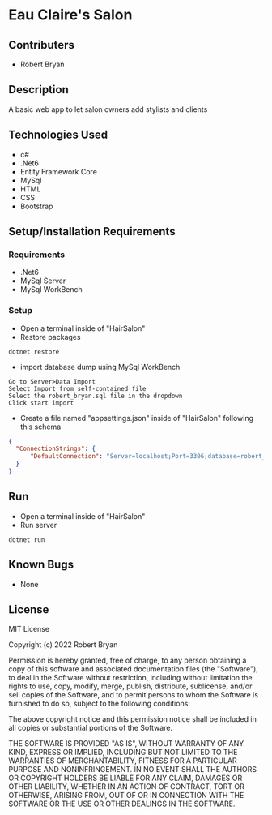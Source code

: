# Eau Claire's Salon

## Contributers
* Robert Bryan

## Description
A basic web app to let salon owners add stylists and clients

## Technologies Used
* c#
* .Net6
* Entity Framework Core
* MySql
* HTML
* CSS
* Bootstrap

## Setup/Installation Requirements

### Requirements
* .Net6
* MySql Server
* MySql WorkBench

### Setup
* Open a terminal inside of "HairSalon"
* Restore packages
```
dotnet restore
```
* import database dump using MySql WorkBench
```
Go to Server>Data Import
Select Import from self-contained file
Select the robert_bryan.sql file in the dropdown
Click start import
```
* Create a file named "appsettings.json" inside of "HairSalon" following this schema
```json
{
  "ConnectionStrings": {
      "DefaultConnection": "Server=localhost;Port=3306;database=robert_bryan;uid=[your mysql username];pwd=[your mysql password];"
  }
}
```

## Run

* Open a terminal inside of "HairSalon"
* Run server
```
dotnet run
```

## Known Bugs
* None

## License

MIT License

Copyright (c) 2022 Robert Bryan

Permission is hereby granted, free of charge, to any person obtaining a copy of this software and associated documentation files (the "Software"), to deal in the Software without restriction, including without limitation the rights to use, copy, modify, merge, publish, distribute, sublicense, and/or sell copies of the Software, and to permit persons to whom the Software is furnished to do so, subject to the following conditions:

The above copyright notice and this permission notice shall be included in all copies or substantial portions of the Software.

THE SOFTWARE IS PROVIDED "AS IS", WITHOUT WARRANTY OF ANY KIND, EXPRESS OR IMPLIED, INCLUDING BUT NOT LIMITED TO THE WARRANTIES OF MERCHANTABILITY, FITNESS FOR A PARTICULAR PURPOSE AND NONINFRINGEMENT. IN NO EVENT SHALL THE AUTHORS OR COPYRIGHT HOLDERS BE LIABLE FOR ANY CLAIM, DAMAGES OR OTHER LIABILITY, WHETHER IN AN ACTION OF CONTRACT, TORT OR OTHERWISE, ARISING FROM, OUT OF OR IN CONNECTION WITH THE SOFTWARE OR THE USE OR OTHER DEALINGS IN THE SOFTWARE.